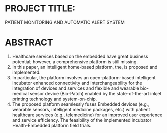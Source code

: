 # PROJECT TITLE: 
PATIENT MONITORING AND AUTOMATIC ALERT SYSTEM 
# ABSTRACT  
1) Healthcare services based on the embedded have great business potential; however, a comprehensive platform is still missing. 
2) In this paper, an intelligent home-based platform, the, is proposed and implemented. 
3) In particular, the platform involves an open-platform-based intelligent incubator enhanced connectivity and interchangeability for the integration of devices and services and flexible and wearable bio-medical sensor device (Bio-Patch) enabled by the state-of-the-art inkjet printing technology and system-on-chip. 
4) The proposed platform seamlessly fuses Embedded devices (e.g., wearable sensors, intelligent medicine packages, etc.) with patient healthcare services (e.g., telemedicine) for an improved user experience and service efficiency. The feasibility of the implemented incubator Health-Embedded platform field trials.



